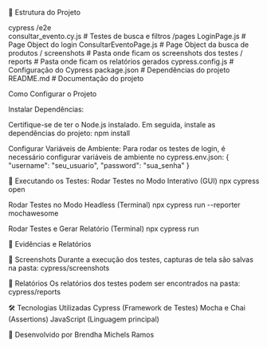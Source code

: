 📂 Estrutura do Projeto

cypress
/e2e    
consultar_evento.cy.js  # Testes de busca e filtros
/pages
LoginPage.js  # Page Object do login
ConsultarEventoPage.js  # Page Object da busca de produtos
/ screenshots  # Pasta onde ficam os screenshots dos testes
/ reports  # Pasta onde ficam os relatórios gerados
cypress.config.js  # Configuração do Cypress
package.json  # Dependências do projeto
README.md  # Documentação do projeto

Como Configurar o Projeto

Instalar Dependências:

Certifique-se de ter o Node.js instalado. Em seguida, instale as dependências do projeto:
npm install

Configurar Variáveis de Ambiente:
Para rodar os testes de login, é necessário configurar variáveis de ambiente no cypress.env.json:
{
  "username": "seu_usuario",
  "password": "sua_senha"
}

🧪 Executando os Testes:
Rodar Testes no Modo Interativo (GUI)
npx cypress open

Rodar Testes no Modo Headless (Terminal)
npx cypress run --reporter mochawesome

Rodar Testes e Gerar Relatório (Terminal)
npx cypress run

📸 Evidências e Relatórios

📂 Screenshots
Durante a execução dos testes, capturas de tela são salvas na pasta:
cypress/screenshots

📂 Relatórios
Os relatórios dos testes podem ser encontrados na pasta:
cypress/reports

🛠 Tecnologias Utilizadas
Cypress (Framework de Testes)
Mocha e Chai (Assertions)
JavaScript (Linguagem principal)


📌 Desenvolvido por Brendha Michels Ramos
